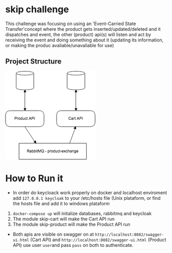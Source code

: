 # skip challenge

This challenge was focusing on using an 'Event-Carried State Transfer'concept where the product gets inserted/updated/deleted and it dispatches and event, the other (product) api(s) will listen and act by receiving the event and doing something about it (updating its information, or making the produc avaliable/unavaliable for use)

## Project Structure

![Project Structure](https://github.com/codemonkeybr/skip/blob/master/files/structure.png)

# How to Run it
* In order do keycloack work properly on docker and localhost enviroment add `127.0.0.1	keycloak` to your /etc/hosts file (Unix plataform, or find the hosts file and add it to windows plataform

1. `docker-compose up` will initalize databases, rabbitmq and keycloak
2. The module skip-cart will make the Cart API run
3. The module skip-product will make the Product API run

* Both apis are visible on swagger on at `http://localhost:8082/swagger-ui.html` (Cart API) and `http://localhost:8082/swagger-ui.html` (Product API) use user `user`and pass `pass` on both to authenticate.
